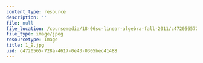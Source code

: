 ```yaml
---
content_type: resource
description: ''
file: null
file_location: /coursemedia/18-06sc-linear-algebra-fall-2011/c4720565728a46170e430305bec41488_1_9.jpg
file_type: image/jpeg
resourcetype: Image
title: 1_9.jpg
uid: c4720565-728a-4617-0e43-0305bec41488
---
```

